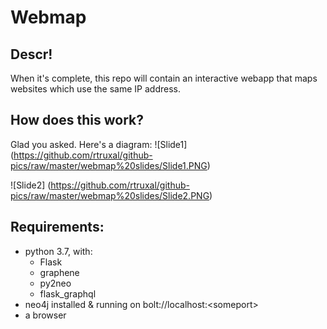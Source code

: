 Webmap
======

## Descr!

When it's complete, this repo will contain an interactive webapp that maps websites which use the same IP address.  


## How does this work?

Glad you asked. Here's a diagram:
![Slide1] (https://github.com/rtruxal/github-pics/raw/master/webmap%20slides/Slide1.PNG)

![Slide2] (https://github.com/rtruxal/github-pics/raw/master/webmap%20slides/Slide2.PNG)

## Requirements:
 - python 3.7, with:
   - Flask
   - graphene
   - py2neo
   - flask_graphql
 - neo4j installed & running on bolt://localhost:\<someport>
 - a browser
